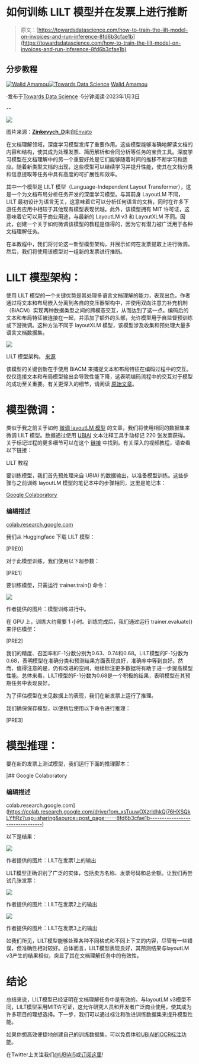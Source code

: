 # 如何训练 LILT 模型并在发票上进行推断

> 原文：[https://towardsdatascience.com/how-to-train-the-lilt-model-on-invoices-and-run-inference-8fd6b3cfae1b](https://towardsdatascience.com/how-to-train-the-lilt-model-on-invoices-and-run-inference-8fd6b3cfae1b)

## 分步教程

[](https://walidamamou.medium.com/?source=post_page-----8fd6b3cfae1b--------------------------------)[![Walid Amamou](../Images/c5ae089c59a5ff070f0f90ad63ee3817.png)](https://walidamamou.medium.com/?source=post_page-----8fd6b3cfae1b--------------------------------)[](https://towardsdatascience.com/?source=post_page-----8fd6b3cfae1b--------------------------------)[![Towards Data Science](../Images/a6ff2676ffcc0c7aad8aaf1d79379785.png)](https://towardsdatascience.com/?source=post_page-----8fd6b3cfae1b--------------------------------) [Walid Amamou](https://walidamamou.medium.com/?source=post_page-----8fd6b3cfae1b--------------------------------)

·发布于[Towards Data Science](https://towardsdatascience.com/?source=post_page-----8fd6b3cfae1b--------------------------------) ·5分钟阅读·2023年1月3日

--

![](../Images/f78a852d92471c06d30e5522584f4505.png)

图片来源：[**Zinkevych_D**](https://elements.envato.com/user/Zinkevych_D)来自[Envato](https://elements.envato.com/close-up-of-an-invoice-being-signed-HL7W2QD)

在文档理解领域，深度学习模型发挥了重要作用。这些模型能够准确地解读文档的内容和结构，使其成为处理发票、简历解析和合同分析等任务的宝贵工具。深度学习模型在文档理解中的另一个重要好处是它们能够随着时间的推移不断学习和适应。随着新类型文档的出现，这些模型可以继续学习并提升性能，使其在文档分类和信息提取等任务中具有高度的可扩展性和效率。

其中一个模型是 LILT 模型（Language-Independent Layout Transformer），这是一个为文档布局分析任务开发的深度学习模型。与其前身 LayoutLM 不同，LILT 最初设计为语言无关，这意味着它可以分析任何语言的文档，同时在许多下游任务应用中相较于其他现有模型表现优越。此外，该模型拥有 MIT 许可证，这意味着它可以用于商业用途，与最新的 LayoutLM v3 和 LayoutXLM 不同。因此，创建一个关于如何微调该模型的教程是值得的，因为它有潜力被广泛用于各种文档理解任务。

在本教程中，我们将讨论这一新型模型架构，并展示如何在发票提取上进行微调。然后，我们将使用该模型对一组新的发票进行推断。

# LILT 模型架构：

使用 LILT 模型的一个关键优势是其处理多语言文档理解的能力，表现出色。作者通过将文本和布局嵌入分离到各自的变压器架构中，并使用双向注意力补充机制（BiACM）实现两种数据类型之间的跨模态交互，从而达到了这一点。编码后的文本和布局特征被连接在一起，并添加了额外的头部，允许模型用于自监督预训练或下游微调。这种方法不同于 layoutXLM 模型，该模型涉及收集和预处理大量多语言文档数据集。

![](../Images/80a1dfef3ac7ef69893a1ca01e382149.png)

LILT 模型架构。 [来源](https://arxiv.org/pdf/2202.13669.pdf)

该模型的关键创新在于使用 BiACM 来捕捉文本和布局特征在编码过程中的交互。仅仅连接文本和布局模型输出会导致性能下降，这表明编码流程中的交互对于模型的成功至关重要。有关更深入的细节，请阅读 [原始文章](https://arxiv.org/pdf/2202.13669.pdf)。

# 模型微调：

类似于我之前关于如何 [微调 layoutLM 模型](https://medium.com/towards-data-science/fine-tuning-layoutlm-v3-for-invoice-processing-e64f8d2c87cf) 的文章，我们将使用相同的数据集来微调 LILT 模型。数据通过使用 [UBIAI](https://ubiai.tools) 文本注释工具手动标记 220 张发票获得。关于标记过程的更多细节可以在这个 [链接](https://medium.com/towards-data-science/how-to-annotate-pdfs-and-scanned-images-for-nlp-applications-f7b7b1db5c4a) 中找到。有关深入的视频教程，请查看以下链接：

LILT 教程

要训练模型，我们首先预处理来自 UBIAI 的数据输出，以准备模型训练。这些步骤与之前训练 layoutLM 模型的笔记本中的步骤相同，这里是笔记本：

[Google Colaboratory](https://colab.research.google.com/drive/1RQwdD86PUfrsL2GAJkl2o-zAb0CjT1N1?usp=sharing&authuser=2&source=post_page-----8fd6b3cfae1b--------------------------------#scrollTo=iInYrU6DpD5p)

### 编辑描述

[colab.research.google.com](https://colab.research.google.com/drive/1RQwdD86PUfrsL2GAJkl2o-zAb0CjT1N1?usp=sharing&authuser=2&source=post_page-----8fd6b3cfae1b--------------------------------#scrollTo=iInYrU6DpD5p)

我们从 Huggingface 下载 LILT 模型：

[PRE0]

对于此模型训练，我们使用以下超参数：

[PRE1]

要训练模型，只需运行 trainer.train() 命令：

![](../Images/cb180a75e6c077e3640da1a3545a721d.png)

作者提供的图片：模型训练进行中。

在 GPU 上，训练大约需要 1 小时。训练完成后，我们通过运行 trainer.evaluate() 来评估模型：

[PRE2]

我们的精度、召回率和F-1分数分别为0.63、0.74和0.68。LILT模型的F-1分数为0.68，表明模型在准确分类和预测结果方面表现良好，准确率中等到良好。然而，值得注意的是，仍有改进的空间，继续标注更多数据将有助于进一步提高模型性能。总体来看，LILT模型的F-1分数为0.68是一个积极的结果，表明模型在其预期任务中表现良好。

为了评估模型在未见数据上的表现，我们在新发票上运行了推理。

我们确保保存模型，以便稍后使用以下命令进行推理：

[PRE3]

# 模型推理：

要在新的发票上测试模型，我们运行下面的推理脚本：

[](https://colab.research.google.com/drive/1om_xsTuuwOXzrldhkQj76HXSQkLYftRz?usp=sharing&source=post_page-----8fd6b3cfae1b--------------------------------) [## Google Colaboratory

### 编辑描述

colab.research.google.com](https://colab.research.google.com/drive/1om_xsTuuwOXzrldhkQj76HXSQkLYftRz?usp=sharing&source=post_page-----8fd6b3cfae1b--------------------------------)

以下是结果：

![](../Images/b13a558feb2c6205e1b2c1356f2557a7.png)

作者提供的图片：LILT在发票1上的输出

LILT模型正确识别了广泛的实体，包括卖方名称、发票号码和总金额。让我们再尝试几张发票：

![](../Images/50a46c6abf6d0520ca68f0e058cbaeb0.png)

作者提供的图片：LILT在发票2上的输出

![](../Images/9c92e307369f4cd2a32d2f48003c33f7.png)

作者提供的图片：LILT在发票3上的输出

如我们所见，LILT模型能够处理各种不同格式和不同上下文的内容，尽管有一些错误，但准确性相对较好。总体而言，LILT模型表现良好，其预测结果与layoutLM v3产生的结果相似，突显了其在文档理解任务中的有效性。

# 结论

总结来说，LILT模型已经证明在文档理解任务中是有效的。与layoutLM v3模型不同，LILT模型采用MIT许可证，这允许研究人员和开发者广泛商业使用，使其成为许多项目的理想选择。下一步，我们可以通过标注和改进训练数据集来提升模型性能。

如果你想高效便捷地创建自己的训练数据集，可以免费体验[UBIAI的OCR标注功能](https://ubiai.tools/Signup)。

在Twitter上关注我们[@UBIAI5](https://twitter.com/UBIAI5)或[订阅这里](https://walidamamou.medium.com/subscribe)!
